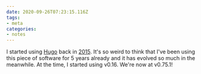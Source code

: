```yaml
---
date: 2020-09-26T07:23:15.116Z
tags:
- meta
categories:
- notes
---
```


I started using [Hugo](https://gohugo.io/) back in [2015](/2015/08/12/farewell-wordpress-hello-hugo). It's so weird to think that I've been using this piece of software for 5 years already and it has evolved so much in the meanwhile. At the time, I started using v0.16. We're now at v0.75.1!
